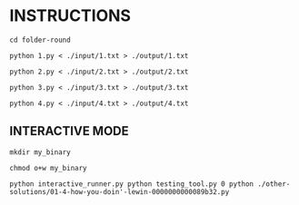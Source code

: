 # INSTRUCTIONS

`cd folder-round`

`python 1.py < ./input/1.txt > ./output/1.txt`

`python 2.py < ./input/2.txt > ./output/2.txt`

`python 3.py < ./input/3.txt > ./output/3.txt`

`python 4.py < ./input/4.txt > ./output/4.txt`


## INTERACTIVE MODE

`mkdir my_binary`

`chmod o+w my_binary`

`python interactive_runner.py python testing_tool.py 0 python ./other-solutions/01-4-how-you-doin'-lewin-0000000000089b32.py`
